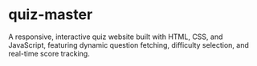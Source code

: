 # quiz-master
A responsive, interactive quiz website built with HTML, CSS, and JavaScript, featuring dynamic question fetching, difficulty selection, and real-time score tracking.
